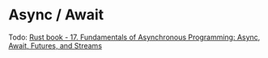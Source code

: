 # Async / Await

Todo: [Rust book - 17. Fundamentals of Asynchronous Programming: Async, Await, Futures, and Streams](https://doc.rust-lang.org/book/ch17-00-async-await.html)
